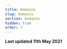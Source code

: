 ```yaml
---
title: Domains
slug: domains
section: Domains
hidden: true
order: 7
---
```


**Last updated 11th May 2021**

